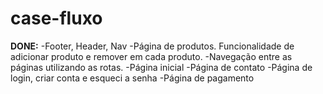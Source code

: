# case-fluxo #

**DONE:**
-Footer, Header, Nav
-Página de produtos. Funcionalidade de adicionar produto e remover em cada produto.
-Navegação entre as páginas utilizando as rotas.
-Página inicial
-Página de contato
-Página de login, criar conta e esqueci a senha
-Página de pagamento
